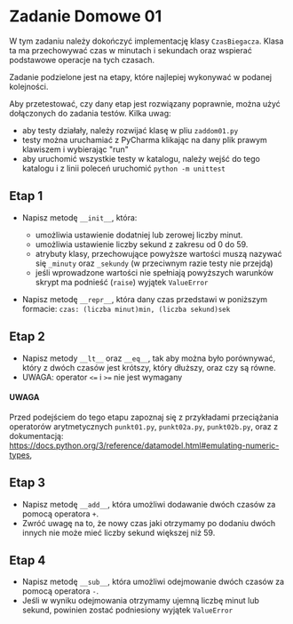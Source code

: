 # Zadanie Domowe 01

W tym zadaniu należy dokończyć implementację klasy `CzasBiegacza`. Klasa ta ma przechowywać czas w minutach i sekundach oraz wspierać podstawowe operacje na tych czasach.

Zadanie podzielone jest na etapy, które najlepiej wykonywać w podanej kolejności.

Aby przetestować, czy dany etap jest rozwiązany poprawnie, można użyć dołączonych do zadania testów. Kilka uwag:
- aby testy działały, należy rozwijać klasę w pliu `zaddom01.py`
- testy można uruchamiać z PyCharma klikając na dany plik prawym klawiszem i wybierając "run"
- aby uruchomić wszystkie testy w katalogu, należy wejść do tego katalogu i z linii poleceń uruchomić `python -m unittest`


## Etap 1
- Napisz metodę `__init__`, która:
    - umożliwia ustawienie dodatniej lub zerowej liczby minut.
    - umożliwia ustawienie liczby sekund z zakresu od 0 do 59.
    - atrybuty klasy, przechowujące powyższe wartości muszą nazywać się `_minuty` oraz `_sekundy` (w przeciwnym razie testy nie przejdą)
    - jeśli wprowadzone wartości nie spełniają powyższych warunków skrypt ma podnieść (`raise`) wyjątek `ValueError`
    
- Napisz metodę `__repr__`, która dany czas przedstawi w poniższym formacie: `czas: (liczba minut)min, (liczba sekund)sek`


## Etap 2
- Napisz metody `__lt__` oraz `__eq__`, tak aby można było porównywać, który z dwóch czasów jest krótszy, który dłuższy, oraz czy są równe.
- UWAGA: operator `<=` i `>=` nie jest wymagany


#### UWAGA
Przed podejściem do tego etapu zapoznaj się z przykładami przeciążania operatorów arytmetycznych `punkt01.py`, `punkt02a.py`, `punkt02b.py`, oraz z dokumentacją: https://docs.python.org/3/reference/datamodel.html#emulating-numeric-types,  


## Etap 3
- Napisz metodę `__add__`, która umożliwi dodawanie dwóch czasów za pomocą operatora `+`.
- Zwróć uwagę na to, że nowy czas jaki otrzymamy po dodaniu dwóch innych nie może mieć liczby sekund większej niż 59.


## Etap 4
- Napisz metodę `__sub__`, która umożliwi odejmowanie dwóch czasów za pomocą operatora `-`.
- Jeśli w wyniku odejmowania otrzymamy ujemną liczbę minut lub sekund, powinien zostać podniesiony wyjątek `ValueError` 
